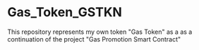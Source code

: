 # Gas_Token_GSTKN
This repository represents my own token "Gas Token" as a as a continuation of the project "Gas Promotion Smart Contract"
